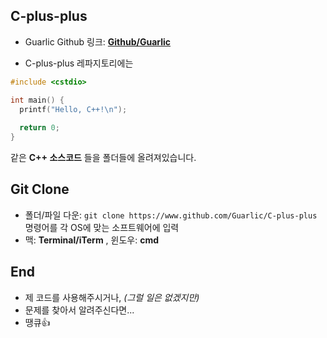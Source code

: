 ## C-plus-plus
- Guarlic Github 링크: **[Github/Guarlic](https://github.com/Guarlic)**

- C-plus-plus 레파지토리에는

```c++
#include <cstdio>

int main() {
  printf("Hello, C++!\n");
  
  return 0;
}
```

같은 **C++ 소스코드** 들을 폴더들에 올려져있습니다.
## Git Clone
- 폴더/파일 다운: ```git clone https://www.github.com/Guarlic/C-plus-plus``` 명령어를 각 OS에 맞는 소프트웨어에 입력
- 맥: **Terminal/iTerm** , 윈도우: **cmd**
## End
- 제 코드를 사용해주시거나, *(그럴 일은 없겠지만)*
- 문제를 찾아서 알려주신다면...
- 땡큐👍

